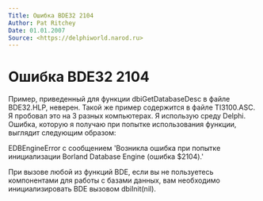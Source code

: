 ```yaml
---
Title: Ошибка BDE32 2104
Author: Pat Ritchey
Date: 01.01.2007
Source: <https://delphiworld.narod.ru>
---
```



Ошибка BDE32 2104
=================

Пример, приведенный для функции dbiGetDatabaseDesc в файле BDE32.HLP,
неверен. Такой же пример содержится в файле TI3100.ASC. Я пробовал это
на 3 разных компьютерах. Я использую среду Delphi. Ошибка, которую я
получаю при попытке использования функции, выглядит следующим образом:

EDBEngineError с сообщением 'Возникла ошибка при попытке инициализации
Borland Database Engine (ошибка $2104).'

При вызове любой из функций BDE, если вы не пользуетесь компонентами для
работы с базами данных, вам необходимо инициализировать BDE вызовом
dbiInit(nil).

